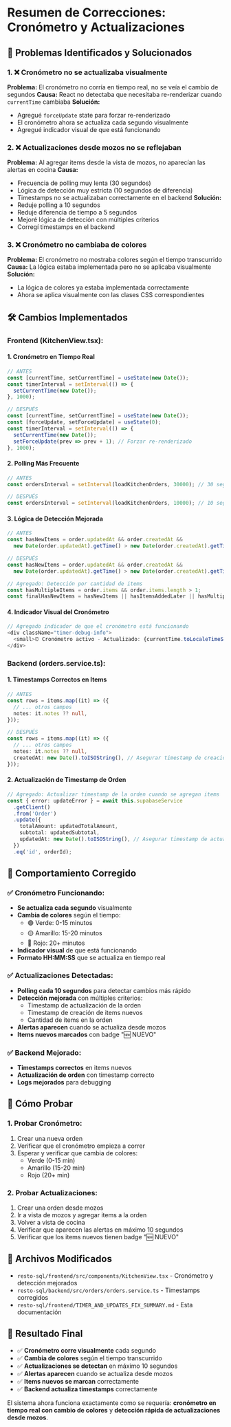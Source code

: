 # Resumen de Correcciones: Cronómetro y Actualizaciones

## 🔧 **Problemas Identificados y Solucionados**

### **1. ❌ Cronómetro no se actualizaba visualmente**
**Problema:** El cronómetro no corría en tiempo real, no se veía el cambio de segundos
**Causa:** React no detectaba que necesitaba re-renderizar cuando `currentTime` cambiaba
**Solución:**
- Agregué `forceUpdate` state para forzar re-renderizado
- El cronómetro ahora se actualiza cada segundo visualmente
- Agregué indicador visual de que está funcionando

### **2. ❌ Actualizaciones desde mozos no se reflejaban**
**Problema:** Al agregar items desde la vista de mozos, no aparecían las alertas en cocina
**Causa:** 
- Frecuencia de polling muy lenta (30 segundos)
- Lógica de detección muy estricta (10 segundos de diferencia)
- Timestamps no se actualizaban correctamente en el backend
**Solución:**
- Reduje polling a 10 segundos
- Reduje diferencia de tiempo a 5 segundos
- Mejoré lógica de detección con múltiples criterios
- Corregí timestamps en el backend

### **3. ❌ Cronómetro no cambiaba de colores**
**Problema:** El cronómetro no mostraba colores según el tiempo transcurrido
**Causa:** La lógica estaba implementada pero no se aplicaba visualmente
**Solución:**
- La lógica de colores ya estaba implementada correctamente
- Ahora se aplica visualmente con las clases CSS correspondientes

## 🛠️ **Cambios Implementados**

### **Frontend (KitchenView.tsx):**

#### **1. Cronómetro en Tiempo Real**
```typescript
// ANTES
const [currentTime, setCurrentTime] = useState(new Date());
const timerInterval = setInterval(() => {
  setCurrentTime(new Date());
}, 1000);

// DESPUÉS
const [currentTime, setCurrentTime] = useState(new Date());
const [forceUpdate, setForceUpdate] = useState(0);
const timerInterval = setInterval(() => {
  setCurrentTime(new Date());
  setForceUpdate(prev => prev + 1); // Forzar re-renderizado
}, 1000);
```

#### **2. Polling Más Frecuente**
```typescript
// ANTES
const ordersInterval = setInterval(loadKitchenOrders, 30000); // 30 segundos

// DESPUÉS
const ordersInterval = setInterval(loadKitchenOrders, 10000); // 10 segundos
```

#### **3. Lógica de Detección Mejorada**
```typescript
// ANTES
const hasNewItems = order.updatedAt && order.createdAt && 
  new Date(order.updatedAt).getTime() > new Date(order.createdAt).getTime() + 10000;

// DESPUÉS
const hasNewItems = order.updatedAt && order.createdAt && 
  new Date(order.updatedAt).getTime() > new Date(order.createdAt).getTime() + 5000;

// Agregado: Detección por cantidad de items
const hasMultipleItems = order.items && order.items.length > 1;
const finalHasNewItems = hasNewItems || hasItemsAddedLater || hasMultipleItems;
```

#### **4. Indicador Visual del Cronómetro**
```typescript
// Agregado indicador de que el cronómetro está funcionando
<div className="timer-debug-info">
  <small>⏰ Cronómetro activo - Actualizado: {currentTime.toLocaleTimeString()}</small>
</div>
```

### **Backend (orders.service.ts):**

#### **1. Timestamps Correctos en Items**
```typescript
// ANTES
const rows = items.map((it) => ({
  // ... otros campos
  notes: it.notes ?? null,
}));

// DESPUÉS
const rows = items.map((it) => ({
  // ... otros campos
  notes: it.notes ?? null,
  createdAt: new Date().toISOString(), // Asegurar timestamp de creación
}));
```

#### **2. Actualización de Timestamp de Orden**
```typescript
// Agregado: Actualizar timestamp de la orden cuando se agregan items
const { error: updateError } = await this.supabaseService
  .getClient()
  .from('Order')
  .update({
    totalAmount: updatedTotalAmount,
    subtotal: updatedSubtotal,
    updatedAt: new Date().toISOString(), // Asegurar timestamp de actualización
  })
  .eq('id', orderId);
```

## 🎯 **Comportamiento Corregido**

### **✅ Cronómetro Funcionando:**
- **Se actualiza cada segundo** visualmente
- **Cambia de colores** según el tiempo:
  - 🟢 Verde: 0-15 minutos
  - 🟡 Amarillo: 15-20 minutos
  - 🔴 Rojo: 20+ minutos
- **Indicador visual** de que está funcionando
- **Formato HH:MM:SS** que se actualiza en tiempo real

### **✅ Actualizaciones Detectadas:**
- **Polling cada 10 segundos** para detectar cambios más rápido
- **Detección mejorada** con múltiples criterios:
  - Timestamp de actualización de la orden
  - Timestamp de creación de items nuevos
  - Cantidad de items en la orden
- **Alertas aparecen** cuando se actualiza desde mozos
- **Items nuevos marcados** con badge "🆕 NUEVO"

### **✅ Backend Mejorado:**
- **Timestamps correctos** en items nuevos
- **Actualización de orden** con timestamp correcto
- **Logs mejorados** para debugging

## 🧪 **Cómo Probar**

### **1. Probar Cronómetro:**
1. Crear una nueva orden
2. Verificar que el cronómetro empieza a correr
3. Esperar y verificar que cambia de colores:
   - Verde (0-15 min)
   - Amarillo (15-20 min)
   - Rojo (20+ min)

### **2. Probar Actualizaciones:**
1. Crear una orden desde mozos
2. Ir a vista de mozos y agregar items a la orden
3. Volver a vista de cocina
4. Verificar que aparecen las alertas en máximo 10 segundos
5. Verificar que los items nuevos tienen badge "🆕 NUEVO"

## 📁 **Archivos Modificados**

- `resto-sql/frontend/src/components/KitchenView.tsx` - Cronómetro y detección mejorados
- `resto-sql/backend/src/orders/orders.service.ts` - Timestamps corregidos
- `resto-sql/frontend/TIMER_AND_UPDATES_FIX_SUMMARY.md` - Esta documentación

## 🎉 **Resultado Final**

- ✅ **Cronómetro corre visualmente** cada segundo
- ✅ **Cambia de colores** según el tiempo transcurrido
- ✅ **Actualizaciones se detectan** en máximo 10 segundos
- ✅ **Alertas aparecen** cuando se actualiza desde mozos
- ✅ **Items nuevos se marcan** correctamente
- ✅ **Backend actualiza timestamps** correctamente

El sistema ahora funciona exactamente como se requería: **cronómetro en tiempo real con cambio de colores** y **detección rápida de actualizaciones desde mozos**.

